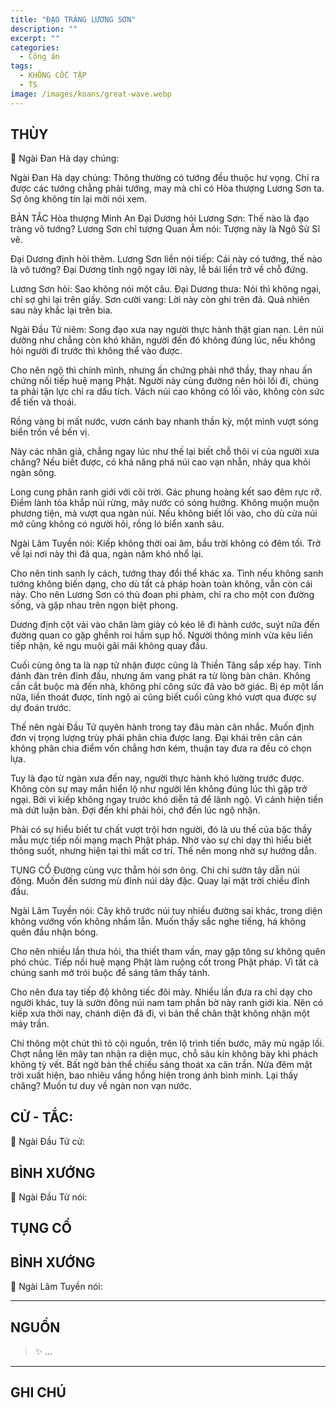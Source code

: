 ```yaml
---
title: "ĐẠO TRÀNG LƯƠNG SƠN"
description: ""
excerpt: ""
categories:
  - Công án
tags:
  - KHÔNG CỐC TẬP
  - TS 
image: /images/koans/great-wave.webp
---
```


## THÙY

📢 Ngài Đan Hà dạy chúng:



Ngài Đan Hà dạy chúng: Thông thường có tướng đều thuộc hư vọng. Chỉ ra được các tướng chẳng phải tướng, may mà chỉ có Hòa thượng Lương Sơn ta. Sợ ông không tin lại mời nói xem.

BẢN TẮC
Hòa thượng Minh An Đại Dương hỏi Lương Sơn: Thế nào là đạo tràng vô tướng?
Lương Sơn chỉ tượng Quan Âm nói: Tượng này là Ngô Sử Sĩ vẽ.

Đại Dương định hỏi thêm.
Lương Sơn liền nói tiếp: Cái này có tướng, thế nào là vô tướng?
Đại Dương tỉnh ngộ ngay lời này, lễ bái liền trở về chỗ đứng.

Lương Sơn hỏi: Sao không nói một câu.
Đại Dương thưa: Nói thì không ngại, chỉ sợ ghi lại trên giấy.
Sơn cười vang: Lời này còn ghi trên đá. Quả nhiên sau này khắc lại trên bia.

Ngài Đầu Tử niêm: Song đạo xưa nay người thực hành thật gian nan. Lên núi dường như chẳng còn khó khăn, người đến đó không đúng lúc, nếu không hỏi người đi trước thì không thể vào được.

Cho nên ngộ thì chính mình, nhưng ấn chứng phải nhớ thầy, thay nhau ấn chứng nối tiếp huệ mạng Phật. Người này cùng đường nên hỏi lối đi, chúng ta phải tận lực chỉ ra dấu tích. Vách núi cao không có lối vào, không còn sức để tiến và thoái.

Rồng vàng bị mất nước, vươn cánh bay nhanh thần kỳ, một mình vượt sóng biển trốn về bến vị.

Này các nhân giả, chẳng ngay lúc như thế lại biết chỗ thôi vi của người xưa chăng? Nếu biết được, có khả năng phá núi cao vạn nhẫn, nhảy qua khỏi ngàn sông.

Long cung phân ranh giới với cõi trời. Gác phung hoàng kết sao đêm rực rỡ. Điềm lành tỏa khắp núi rừng, mây nước có sóng hưởng. Không muộn muộn phương tiện, mà vượt qua ngàn núi. Nếu không biết lối vào, cho dù cửa núi mở cũng không có người hỏi, rồng ló biển xanh sâu.

Ngài Lâm Tuyền nói: Kiếp không thời oai âm, bầu trời không có đêm tối. Trở về lại nơi này thì đã qua, ngàn năm khó nhổ lại.

Cho nên tinh sanh ly cách, tướng thay đổi thể khác xa. Tình nếu không sanh tướng không biến dạng, cho dù tất cả pháp hoàn toàn không, vẫn còn cái này. Cho nên Lương Sơn có thù đoan phi phàm, chỉ ra cho một con đường sống, và gặp nhau trên ngọn biệt phong.

Dương định cột vải vào chân làm giày cỏ kéo lê đi hành cước, suýt nữa đến đường quan co gặp ghềnh roi hầm sụp hố. Người thông minh vừa kêu liền tiếp nhận, kẻ ngu muội gãi mãi không quay đầu.

Cuối cùng ông ta là nạp tử nhận được cũng là Thiền Tăng sắp xếp hay. Tính đánh đàn trên đỉnh đầu, nhưng âm vang phát ra từ lòng bàn chân. Không cần cắt buộc mà đến nhà, không phí công sức đã vào bờ giác. Bị ép một lần nữa, liền thoát được, tỉnh ngộ ai cũng biết cuối cùng khó vượt qua được sự dự đoán trước.

Thế nên ngài Đầu Tử quyên hành trong tay đâu màn cân nhắc. Muốn định đơn vị trọng lượng trùy phái phân chia được lang. Đại khái trên cân cán không phân chia điểm vốn chẳng hơn kém, thuận tay đưa ra đều có chọn lựa.

Tuy là đạo từ ngàn xưa đến nay, người thực hành khó lường trước được. Không còn sự may mắn hiển lộ như người lên không đúng lúc thì gặp trở ngại. Bởi vì kiếp không ngay trước khó diễn tả để lãnh ngộ. Vì cảnh hiện tiền mà dứt luận bàn. Đợi đến khi phải hỏi, chớ đến lúc ngộ nhận.

Phải có sự hiểu biết tư chất vượt trội hơn người, đó là ưu thế của bậc thầy mẫu mực tiếp nối mạng mạch Phật pháp. Nhờ vào sự chỉ dạy thì hiểu biết thông suốt, nhưng hiện tại thì mất cơ trí. Thế nên mong nhờ sự hướng dẫn.

TỤNG CỔ
Đường cùng vực thẳm hỏi sơn ông.
Chi chi sườn tây dẫn núi đông.
Muốn đến sương mù đỉnh núi dày đặc.
Quay lại mặt trời chiều đỉnh đầu.

Ngài Lâm Tuyền nói: Cây khô trước núi tuy nhiều đường sai khác, trong diện không vướng vốn không nhầm lẫn. Muốn thấy sắc nghe tiếng, há không quên đầu nhận bóng.

Cho nên nhiều lần thưa hỏi, tha thiết tham vấn, may gặp tông sư không quên phó chúc. Tiếp nối huệ mạng Phật làm ruộng cốt trong Phật pháp. Vì tất cả chúng sanh mở trói buộc để sáng tâm thấy tánh.

Cho nên đưa tay tiếp độ không tiếc đôi mày. Nhiều lần đưa ra chỉ dạy cho người khác, tuy là sườn đông núi nam tam phần bờ này ranh giới kia. Nên có kiếp xưa thời nay, chánh diện đã đi, vì bản thể chân thật không nhận một mảy trần.

Chỉ thông một chút thì tỏ cội nguồn, trên lộ trình tiến bước, mây mù ngập lối. Chợt nắng lên mây tan nhận ra diện mục, chỗ sâu kín không bày khì phách không tỳ vết. Bất ngờ bản thể chiếu sáng thoát xa căn trần. Nửa đêm mặt trời xuất hiện, bao nhiêu vầng hồng hiện trong ánh bình minh. Lại thấy chăng? Muốn tư duy về ngàn non vạn nước.

## CỬ - TẮC:

📢 Ngài Đầu Tử cử:

> 

## BÌNH XƯỚNG

📢 Ngài Đầu Tử nói:


## TỤNG CỔ

> 

## BÌNH XƯỚNG

📢 Ngài Lâm Tuyền nói:



<hr class="blog-rule" />

## NGUỒN

> ✨ ...

<hr class="blog-rule" />

## GHI CHÚ

[^1]: ⭐️ <a href="/masters/Baizhang-Huaihai" target="_blank">🔗 TS </a>


